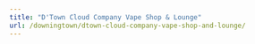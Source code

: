 ```yaml
---
title: "D'Town Cloud Company Vape Shop & Lounge"
url: /downingtown/dtown-cloud-company-vape-shop-and-lounge/
---
```

